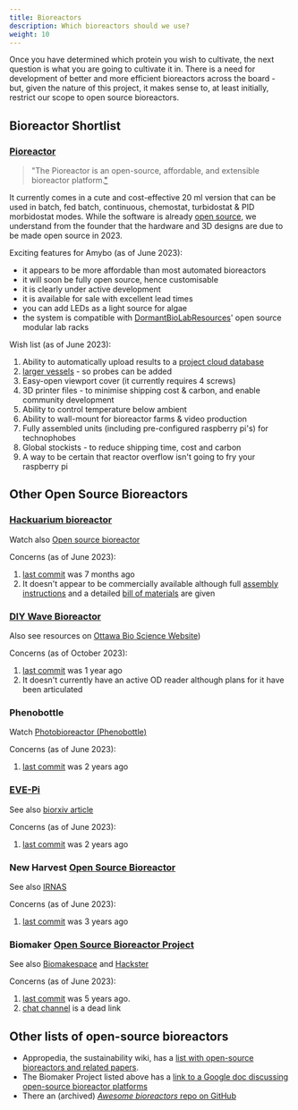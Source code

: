 ```yaml
---
title: Bioreactors
description: Which bioreactors should we use?
weight: 10
---
```


Once you have determined which protein you wish to cultivate, the next question is what you are going to cultivate it in.  There is a need for development of better and more efficient bioreactors across the board - but, given the nature of this project, it makes sense to, at least initially, restrict our scope to open source bioreactors.

## Bioreactor Shortlist

### [Pioreactor](https://pioreactor.com)
> "The Pioreactor is an open-source, affordable, and extensible bioreactor platform.["](https://docs.pioreactor.com/user-guide/introduction)

It currently comes in a cute and cost-effective 20 ml version that can be used in batch, fed batch, continuous, chemostat, turbidostat & PID morbidostat modes.  While the software is already [open source](https://github.com/pioreactor/), we understand from the founder that the hardware and 3D designs are due to be made open source in 2023.

Exciting features for Amybo (as of June 2023):

* it appears to be more affordable than most automated bioreactors
* it will soon be fully open source, hence customisable
* it is clearly under active development
* it is available for sale with excellent lead times
* you can add LEDs as a light source for algae
* the system is compatible with [DormantBioLabResources](https://github.com/oplz/DormantBioLabResources/tree/main/Prints/dovetailed_rack)' open source modular lab racks

Wish list (as of June 2023):

1. Ability to automatically upload results to a [project cloud database](https://forum.pioreactor.com/t/project-cloud-database/135?u=martin)
2. [larger vessels](https://forum.pioreactor.com/t/looking-for-users-who-need-more-volume/130) - so probes can be added
3. Easy-open viewport cover (it currently requires 4 screws)
4. 3D printer files - to minimise shipping cost & carbon, and enable community development
5. Ability to control temperature below ambient
6. Ability to wall-mount for bioreactor farms & video production
7. Fully assembled units (including pre-configured raspberry pi's) for technophobes
8. Global stockists - to reduce shipping time, cost and carbon
9. A way to be certain that reactor overflow isn't going to fry your raspberry pi

## Other Open Source Bioreactors

### [Hackuarium bioreactor](https://hackuarium.github.io/bioreactor/)

Watch also [Open source bioreactor](https://www.youtube.com/watch?v=2KjGlIgatn0)

Concerns (as of June 2023):

1. [last commit](https://github.com/Hackuarium/bioreactor) was 7 months ago
2. It doesn't appear to be commercially available although full [assembly instructions](https://hackuarium.github.io/bioreactor/making/assembling/) and a detailed [bill of materials](https://hackuarium.github.io/bioreactor/making/bom/) are given

### [DIY Wave Bioreactor](https://github.com/AdrianMolecule/bioreactor)

Also see resources on [Ottawa Bio Science Website](https://specyal.com/diybio/bioreactor.html))

Concerns (as of October 2023):

1. [last commit](https://github.com/AdrianMolecule/bioreactor/commit/2ee844fcf0e88d000144227b0c11cce19b59a23c) was 1 year ago
2. It doesn't currently have an active OD reader although plans for it have been articulated

### Phenobottle

Watch [Photobioreactor (Phenobottle)](https://www.youtube.com/playlist?list=PL7MuBo62sNuamlGr7JvWv_NYDa8W65VWL)

Concerns (as of June 2023):

1. [last commit](https://github.com/HarveyBates/Phenobottle) was 2 years ago

### [EVE-Pi](https://doi.org/10.7554/eLife.83067)

See also [biorxiv article](https://www.biorxiv.org/content/10.1101/729434v2.full)

Concerns (as of June 2023):

1. [last commit](https://github.com/vishhvaan/eve-pi) was 2 years ago

### New Harvest [Open Source Bioreactor](https://new-harvest.org/initiatives/open-source-bioreactor/)

See also [IRNAS](https://www.irnas.eu/can-custom-technology-change-the-way-we-do-cellag-research/)

Concerns (as of June 2023):

1. [last commit](https://github.com/IRNAS/newharvest-modular-bioreactor-v2) was 3 years ago

### Biomaker [Open Source Bioreactor Project](https://openbioeconomy.org/projects/open-source-bioreactor/)

See also [Biomakespace](https://biomake.space/home/projects/open-source-bioreactor) and [Hackster](https://www.hackster.io/open-bioeconomy-lab/microbial-bioreactor-d7f61b)

Concerns (as of June 2023):

1. [last commit](https://github.com/Biomaker/2018-opensourcebioreactor) was 5 years ago.
2. [chat channel](https://chat.biomake.space/members/channels/open-source-bioreactor) is a dead link

## Other lists of open-source bioreactors

- Appropedia, the sustainability wiki, has a [list with open-source bioreactors and related papers](https://www.appropedia.org/Open_source_bioreactors).
- The Biomaker Project listed above has a [link to a Google doc discussing open-source bioreactor platforms](https://docs.google.com/document/d/101LJigxu7D3VRPI4VEKiX8SMgm8ur7guZIodBO2QvO0/edit#heading=h.fw1rnnvb2x8g)
- There an (archived) [*Awesome bioreactors* repo on GitHub](https://github.com/taivop/awesome-bioreactors)

<br>
